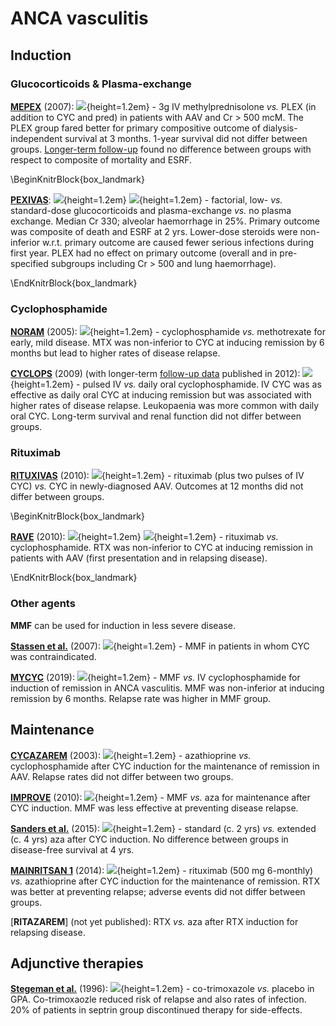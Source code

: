 # ANCA vasculitis

## Induction

### Glucocorticoids & Plasma-exchange

[**MEPEX**](https://www.ncbi.nlm.nih.gov/pubmed/17582159) (2007): ![](Logo_RCT.png){height=1.2em} - 3g IV methylprednisolone *vs.* PLEX (in addition to CYC and pred) in patients with AAV and Cr > 500 mcM.  The PLEX group fared better for primary compositive outcome of dialysis-independent survival at 3 months.  1-year survival did not differ between groups.  [Longer-term follow-up](https://www.ncbi.nlm.nih.gov/pubmed/23615499) found no difference between groups with respect to composite of mortality and ESRF.    

\BeginKnitrBlock{box_landmark}<div class="box_landmark">
[**PEXIVAS**](https://www.ncbi.nlm.nih.gov/pubmed/32053298): ![](Logo_RCT.png){height=1.2em} ![](Logo_SEM.png){height=1.2em} - factorial, low- *vs.* standard-dose glucocorticoids and plasma-exchange *vs.* no plasma exchange.  Median Cr 330; alveolar haemorrhage in 25%.  Primary outcome was composite of death and ESRF at 2 yrs.  Lower-dose steroids were non-inferior w.r.t. primary outcome are caused fewer serious infections during first year.  PLEX had no effect on primary outcome (overall and in pre-specified subgroups including Cr > 500 and lung haemorrhage).  
</div>\EndKnitrBlock{box_landmark}


### Cyclophosphamide

[**NORAM**](https://www.ncbi.nlm.nih.gov/pubmed/16052573) (2005): ![](Logo_RCT.png){height=1.2em} - cyclophosphamide *vs.* methotrexate for early, mild disease.  MTX was non-inferior to CYC at inducing remission by 6 months but lead to higher rates of disease relapse.  

[**CYCLOPS**](https://www.ncbi.nlm.nih.gov/pubmed/19451574) (2009) (with longer-term [follow-up data](https://www.ncbi.nlm.nih.gov/pubmed/22128076) published in 2012): ![](Logo_RCT.png){height=1.2em} - pulsed IV *vs.* daily oral cyclophosphamide.  IV CYC was as effective as daily oral CYC at inducing remission but was associated with higher rates of disease relapse.  Leukopaenia was more common with daily oral CYC.  Long-term survival and renal function did not differ between groups.  


### Rituximab

[**RITUXIVAS**](https://www.ncbi.nlm.nih.gov/pubmed/20647198) (2010): ![](Logo_RCT.png){height=1.2em} - rituximab (plus two pulses of IV CYC) *vs.* CYC in newly-diagnosed AAV.  Outcomes at 12 months did not differ between groups.  

\BeginKnitrBlock{box_landmark}<div class="box_landmark">
[**RAVE**](https://www.ncbi.nlm.nih.gov/pubmed/20647199) (2010): ![](Logo_RCT.png){height=1.2em} ![](Logo_SEM.png){height=1.2em} - rituximab *vs.* cyclophosphamide.  RTX was non-inferior to CYC at inducing remission in patients with AAV (first presentation and in relapsing disease).  
</div>\EndKnitrBlock{box_landmark}

### Other agents

**MMF** can be used for induction in less severe disease.  

[**Stassen et al.**](https://www.ncbi.nlm.nih.gov/pubmed/17179175) (2007): ![](Logo_OBS.png){height=1.2em} - MMF in patients in whom CYC was contraindicated.  

[**MYCYC**](https://www.ncbi.nlm.nih.gov/pubmed/30612116) (2019): ![](Logo_RCT.png){height=1.2em} - MMF *vs.* IV cyclophosphamide for induction of remission in ANCA vasculitis.  MMF was non-inferior at inducing remission by 6 months.  Relapse rate was higher in MMF group.


## Maintenance

[**CYCAZAREM**](https://www.ncbi.nlm.nih.gov/pubmed/12840090) (2003): ![](Logo_RCT.png){height=1.2em} - azathioprine *vs.* cyclophosphamide after CYC induction for the maintenance of remission in AAV.  Relapse rates did not differ between two groups.     

[**IMPROVE**](https://www.ncbi.nlm.nih.gov/pubmed/21060104) (2010): ![](Logo_RCT.png){height=1.2em} - MMF *vs.* aza for maintenance after CYC induction.  MMF was less effective at preventing disease relapse.  

[**Sanders et al.**](https://www.ncbi.nlm.nih.gov/pubmed/27242368) (2015): ![](Logo_RCT.png){height=1.2em} - standard (c. 2 yrs) *vs.* extended (c. 4 yrs) aza after CYC induction.  No difference between groups in disease-free survival at 4 yrs.  

[**MAINRITSAN 1**](https://www.ncbi.nlm.nih.gov/pubmed/25372085) (2014): ![](Logo_RCT.png){height=1.2em} - rituximab (500 mg 6-monthly) *vs.* azathioprine after CYC induction for the maintenance of remission.  RTX was better at preventing relapse; adverse events did not differ between groups.  

[**RITAZAREM**] (not yet published): RTX *vs.* aza after RTX induction for relapsing disease.  


## Adjunctive therapies

[**Stegeman et al.**](https://www.ncbi.nlm.nih.gov/pubmed/8637536) (1996): ![](Logo_RCT.png){height=1.2em} - co-trimoxazole *vs.* placebo in GPA.  Co-trimoxaozle reduced risk of relapse and also rates of infection.  20% of patients in septrin group discontinued therapy for side-effects.  
